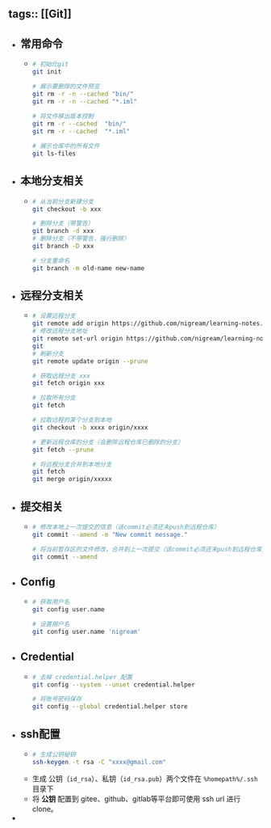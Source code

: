 tags:: [[Git]]
---

- ## 常用命令
	- ``` sh
	  # 初始化git
	  git init
	  
	  # 展示要删除的文件预览
	  git rm -r -n --cached "bin/"
	  git rm -r -n --cached "*.iml"
	    
	  # 将文件移出版本控制
	  git rm -r --cached  "bin/"
	  git rm -r --cached  "*.iml"
	  
	  # 展示仓库中的所有文件
	  git ls-files
	  ```
- ## 本地分支相关
	- ``` sh
	  # 从当前分支新建分支
	  git checkout -b xxx
	  
	  # 删除分支（带警告）
	  git branch -d xxx
	  # 删除分支（不带警告，强行删除）
	  git branch -D xxx
	  
	  # 分支重命名
	  git branch -m old-name new-name
	  ```
- ## 远程分支相关
	- ```sh
	  # 设置远程分支
	  git remote add origin https://github.com/nigream/learning-notes.git
	  # 修改远程分支地址
	  git remote set-url origin https://github.com/nigream/learning-notes.git
	  git
	  # 刷新分支
	  git remote update origin --prune
	  
	  # 获取远程分支 xxx
	  git fetch origin xxx
	  
	  # 拉取所有分支
	  git fetch
	  
	  # 拉取远程的某个分支到本地
	  git checkout -b xxxx origin/xxxx
	  
	  # 更新远程仓库的分支（会删除远程仓库已删除的分支）
	  git fetch --prune
	  
	  # 将远程分支合并到本地分支
	  git fetch
	  git merge origin/xxxxx
	  ```
- ## 提交相关
	- ```sh
	  # 修改本地上一次提交的信息（该commit必须还未push到远程仓库）
	  git commit --amend -m "New commit message."
	  
	  # 将当前暂存区的文件修改，合并到上一次提交（该commit必须还未push到远程仓库）
	  git commit --amend
	  ```
- ## Config
	- ```sh
	  # 获取用户名
	  git config user.name
	  
	  # 设置用户名
	  git config user.name 'nigream'
	  ```
- ## Credential
	- ``` sh
	  # 去掉 credential.helper 配置
	  git config --system --unset credential.helper
	  
	  # 将账号密码保存
	  git config --global credential.helper store
	  ```
- ## ssh配置
	- ```sh
	  # 生成公钥秘钥
	  ssh-keygen -t rsa -C "xxxx@gmail.com"
	  ```
	- 生成 公钥（`id_rsa`）、私钥（`id_rsa.pub`）两个文件在 `%homepath%/.ssh` 目录下
	- 将 **公钥** 配置到 gitee、github、gitlab等平台即可使用 ssh url 进行 clone。
-